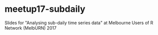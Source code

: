 # meetup17-subdaily
Slides for "Analysing sub-daily time series data" at Melbourne Users of R Network (MelbURN) 2017
